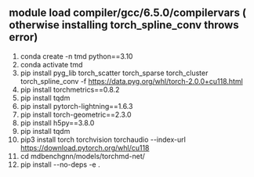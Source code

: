 ## module load compiler/gcc/6.5.0/compilervars ( otherwise installing torch_spline_conv throws error)
1. conda create  -n tmd  python==3.10 
2. conda activate tmd
3. pip install pyg_lib torch_scatter torch_sparse torch_cluster torch_spline_conv -f https://data.pyg.org/whl/torch-2.0.0+cu118.html
4. pip install torchmetrics==0.8.2
5. pip install tqdm
6. pip install pytorch-lightning==1.6.3
7. pip install torch-geometric==2.3.0
8. pip install h5py==3.8.0
9. pip install tqdm
10. pip3 install torch torchvision torchaudio --index-url https://download.pytorch.org/whl/cu118
11. cd mdbenchgnn/models/torchmd-net/
12. pip install --no-deps -e  .
